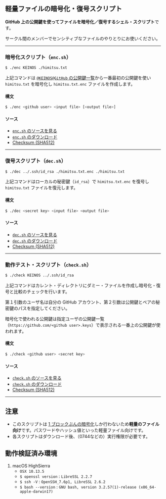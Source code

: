 ## 軽量ファイルの暗号化・復号スクリプト

**GitHub 上の公開鍵を使ってファイルを暗号化／復号するシェル・スクリプト**です。

サークル間のメンバーでセンシティブなファイルのやりとりにお使いください。

---

### 暗号化スクリプト（`enc.sh`）

```bash
$ ./enc KEINOS ./himitsu.txt
```

上記コマンドは [`@KEINOS@GitHub` の公開鍵一覧](https://github.com/KEINOS.keys)から一番最初の公開鍵を使い `himitsu.txt` を暗号化し `himitsu.txt.enc` ファイルを作成します。

#### 構文

```bash
$ ./enc <github user> <input file> [<output file>]
```

#### ソース

- [`enc.sh` のソースを見る](https://github.com/Qithub-BOT/Qithub-ORG/blob/master/tools/crypt/enc.sh)
- [`enc.sh` のダウンロード](https://qithub.tk/tools/crypt/?type=enc)
- [Checksum (SHA512)](https://github.com/Qithub-BOT/Qithub-ORG/blob/master/tools/crypt/enc.sh.sig)

---

### 復号スクリプト（`dec.sh`）

```bash
$ ./dec ../.ssh/id_rsa ./himitsu.txt.enc ./himitsu.txt
```

上記コマンドはローカルの秘密鍵（`id_rsa`）で `himitsu.txt.enc` を復号し `himitsu.txt` ファイルを復元します。

#### 構文

```bash
$ ./dec <secret key> <input file> <output file>
```

#### ソース

- [`dec.sh` のソースを見る](https://github.com/Qithub-BOT/Qithub-ORG/blob/master/tools/crypt/dec.sh)
- [`dec.sh` のダウンロード](https://qithub.tk/tools/crypt/?type=dec)
- [Checksum (SHA512)](https://github.com/Qithub-BOT/Qithub-ORG/blob/master/tools/crypt/dec.sh.sig)

---

### 動作テスト・スクリプト（`check.sh`）

```bash
$ ./check KEINOS ../.ssh/id_rsa
```

上記コマンドはカレント・ディレクトリにダミー・ファイルを作成し暗号化・復号と比較のチェックを行います。

第１引数のユーザ名は自分の GitHub アカウント、第２引数は公開鍵とペアの秘密鍵のパスを指定してください。

暗号化で使われる公開鍵は指定ユーザの公開鍵一覧（`https://github.com/<github user>.keys`）で表示される一番上の公開鍵が使われます。

#### 構文

```bash
$ ./check <github user> <secret key>
```

#### ソース

- [`check.sh` のソースを見る](https://github.com/Qithub-BOT/Qithub-ORG/blob/master/tools/crypt/check.sh)
- [`check.sh` のダウンロード](https://qithub.tk/tools/crypt/?type=check)
- [Checksum (SHA512)](https://github.com/Qithub-BOT/Qithub-ORG/blob/master/tools/crypt/check.sh.sig)

---

## 注意

- このスクリプトは [1 ブロックぶんの暗号化](https://qiita.com/kunichiko/items/3c0b1a2915e9dacbd4c1)しか行わないため**軽量のファイル向け**です。パスワードやハッシュ値といった軽量ファイル向けです。
- 各スクリプトはダウンロード後、（0744などの）実行権限が必要です。

## 動作検証済み環境

1. macOS HighSierra
    - `OSX 10.13.5`
    - `$ openssl version` : `LibreSSL 2.2.7`
    - `$ ssh -V` : `OpenSSH_7.6p1, LibreSSL 2.6.2`
    - `$ bash --version` : `GNU bash, version 3.2.57(1)-release (x86_64-apple-darwin17)`

